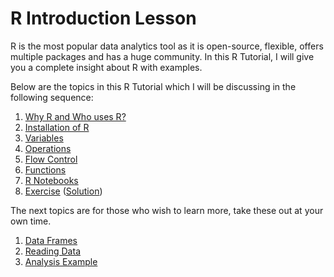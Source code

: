 # R Introduction Lesson

R is the most popular data analytics tool as it is open-source, flexible, offers multiple packages and has a huge community. In this R Tutorial, I will give you a complete insight about R with examples.

Below are the topics in this R Tutorial which I will be discussing in the following sequence:

1. [Why R and Who uses R?](./01_whywho.md)
2. [Installation of R](./02_setup.md)
3. [Variables](./03_variables.md)
4. [Operations](./04_operations.md)
5. [Flow Control](./05_flow.md)
6. [Functions](./06_functions.md)
7. [R Notebooks](./11_rnotebooks.Rmd)
8. [Exercise](./10_rr.Rmd) ([Solution](/solution/IRR.R))

The next topics are for those who wish to learn more, take these out at your own time.

1. [Data Frames](./07_df.md)
2. [Reading Data](./08_read.md)
3. [Analysis Example](./09_analysis.md)
